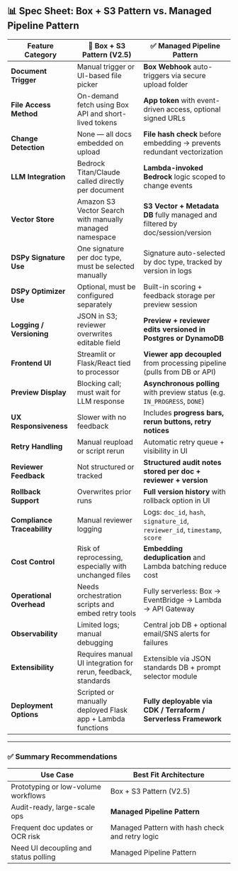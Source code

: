 

## 📊 Spec Sheet: **Box + S3 Pattern vs. Managed Pipeline Pattern**

| Feature Category            | 🔶 **Box + S3 Pattern (V2.5)**                                | ✅ **Managed Pipeline Pattern**                                                |
| --------------------------- | ------------------------------------------------------------- | ----------------------------------------------------------------------------- |
| **Document Trigger**        | Manual trigger or UI-based file picker                        | **Box Webhook** auto-triggers via secure upload folder                        |
| **File Access Method**      | On-demand fetch using Box API and short-lived tokens          | **App token** with event-driven access, optional signed URLs                  |
| **Change Detection**        | None — all docs embedded on upload                            | **File hash check** before embedding → prevents redundant vectorization       |
| **LLM Integration**         | Bedrock Titan/Claude called directly per document             | **Lambda-invoked Bedrock** logic scoped to change events                      |
| **Vector Store**            | Amazon S3 Vector Search with manually managed namespace       | **S3 Vector + Metadata DB** fully managed and filtered by doc/session/version |
| **DSPy Signature Use**      | One signature per doc type, must be selected manually         | Signature auto-selected by doc type, tracked by version in logs               |
| **DSPy Optimizer Use**      | Optional, must be configured separately                       | Built-in scoring + feedback storage per preview session                       |
| **Logging / Versioning**    | JSON in S3; reviewer overwrites editable field                | **Preview + reviewer edits versioned in Postgres or DynamoDB**                |
| **Frontend UI**             | Streamlit or Flask/React tied to processor                    | **Viewer app decoupled** from processing pipeline (pulls from DB or API)      |
| **Preview Display**         | Blocking call; must wait for LLM response                     | **Asynchronous polling** with preview status (e.g. `IN_PROGRESS`, `DONE`)     |
| **UX Responsiveness**       | Slower with no feedback                                       | Includes **progress bars, rerun buttons, retry notices**                      |
| **Retry Handling**          | Manual reupload or script rerun                               | Automatic retry queue + visibility in UI                                      |
| **Reviewer Feedback**       | Not structured or tracked                                     | **Structured audit notes stored per doc + reviewer + version**                |
| **Rollback Support**        | Overwrites prior runs                                         | **Full version history** with rollback option in UI                           |
| **Compliance Traceability** | Manual reviewer logging                                       | Logs: `doc_id`, `hash`, `signature_id`, `reviewer_id`, `timestamp`, `score`   |
| **Cost Control**            | Risk of reprocessing, especially with unchanged files         | **Embedding deduplication** and Lambda batching reduce cost                   |
| **Operational Overhead**    | Needs orchestration scripts and embed retry tools             | Fully serverless: Box → EventBridge → Lambda → API Gateway                    |
| **Observability**           | Limited logs; manual debugging                                | Central job DB + optional email/SNS alerts for failures                       |
| **Extensibility**           | Requires manual UI integration for rerun, feedback, standards | Extensible via JSON standards DB + prompt selector module                     |
| **Deployment Options**      | Scripted or manually deployed Flask app + Lambda functions    | **Fully deployable via CDK / Terraform / Serverless Framework**               |

---

### ✅ Summary Recommendations

| Use Case                              | Best Fit Architecture                           |
| ------------------------------------- | ----------------------------------------------- |
| Prototyping or low-volume workflows   | Box + S3 Pattern (V2.5)                         |
| Audit-ready, large-scale ops          | **Managed Pipeline Pattern**                    |
| Frequent doc updates or OCR risk      | Managed Pattern with hash check and retry logic |
| Need UI decoupling and status polling | Managed Pipeline Pattern                        |

